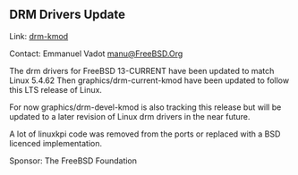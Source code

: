 ## DRM Drivers Update ##

Link: [drm-kmod](https://github.com/freebsd/drm-kmod/)

Contact: Emmanuel Vadot <manu@FreeBSD.Org>

The drm drivers for FreeBSD 13-CURRENT have been updated to match Linux 5.4.62
Then graphics/drm-current-kmod have been updated to follow this LTS release of Linux.

For now graphics/drm-devel-kmod is also tracking this release but will be updated
to a later revision of Linux drm drivers in the near future.

A lot of linuxkpi code was removed from the ports or replaced with a BSD
licenced implementation.

Sponsor: The FreeBSD Foundation
